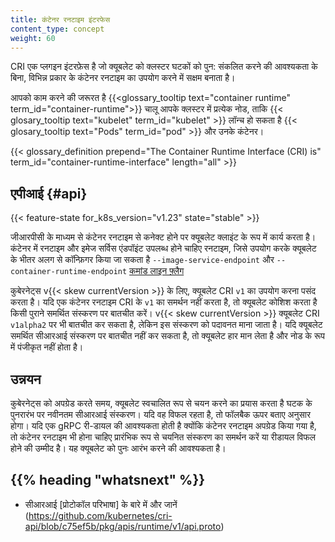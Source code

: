 ```yaml
---
title: कंटेनर रनटाइम इंटरफेस
content_type: concept
weight: 60
---
```


<!-- overview -->

CRI एक प्लगइन इंटरफ़ेस है जो क्यूबलेट को क्लस्टर घटकों को पुन: संकलित करने की आवश्यकता के बिना, विभिन्न प्रकार के कंटेनर रनटाइम का उपयोग करने में सक्षम बनाता है।

आपको काम करने की जरूरत है
{{<glossary_tooltip text="container runtime" term_id="container-runtime">}} चालू
आपके क्लस्टर में प्रत्येक नोड, ताकि
{{< glosary_tooltip text="kubelet" term_id="kubelet" >}} लॉन्च हो सकता है
{{< glosary_tooltip text="Pods" term_id="pod" >}} और उनके कंटेनर।

{{< glossary_definition prepend="The Container Runtime Interface (CRI) is" term_id="container-runtime-interface" length="all" >}}

<!-- body -->

## एपीआई {#api}

{{< feature-state for_k8s_version="v1.23" state="stable" >}}

जीआरपीसी के माध्यम से कंटेनर रनटाइम से कनेक्ट होने पर क्यूबलेट क्लाइंट के रूप में कार्य करता है।
कंटेनर में रनटाइम और इमेज सर्विस एंडपॉइंट उपलब्ध होने चाहिए
रनटाइम, जिसे उपयोग करके क्यूबलेट के भीतर अलग से कॉन्फ़िगर किया जा सकता है
`--image-service-endpoint` और `--container-runtime-endpoint` [कमांड लाइन
फ़्लैग](/दस्तावेज़/संदर्भ/कमांड-लाइन-उपकरण-संदर्भ/क्यूबलेट)

कुबेरनेट्स v{{< skew currentVersion >}} के लिए, क्यूबलेट CRI `v1` का उपयोग करना पसंद करता है।
यदि एक कंटेनर रनटाइम CRI के `v1` का समर्थन नहीं करता है, तो क्यूबलेट कोशिश करता है
किसी पुराने समर्थित संस्करण पर बातचीत करें।
v{{< skew currentVersion >}} क्यूबलेट CRI `v1alpha2` पर भी बातचीत कर सकता है, लेकिन
इस संस्करण को पदावनत माना जाता है।
यदि क्यूबलेट समर्थित सीआरआई संस्करण पर बातचीत नहीं कर सकता है, तो क्यूबलेट हार मान लेता है
और नोड के रूप में पंजीकृत नहीं होता है।

## उन्नयन

कुबेरनेट्स को अपग्रेड करते समय, क्यूबलेट स्वचालित रूप से चयन करने का प्रयास करता है
घटक के पुनरारंभ पर नवीनतम सीआरआई संस्करण। यदि वह विफल रहता है, तो फॉलबैक
ऊपर बताए अनुसार होगा। यदि एक gRPC री-डायल की आवश्यकता होती है क्योंकि
कंटेनर रनटाइम अपग्रेड किया गया है, तो कंटेनर रनटाइम भी होना चाहिए
प्रारंभिक रूप से चयनित संस्करण का समर्थन करें या रीडायल विफल होने की उम्मीद है। यह
क्यूबलेट को पुनः आरंभ करने की आवश्यकता है।

## {{% heading "whatsnext" %}}

- सीआरआई [प्रोटोकॉल परिभाषा] के बारे में और जानें (https://github.com/kubernetes/cri-api/blob/c75ef5b/pkg/apis/runtime/v1/api.proto)
